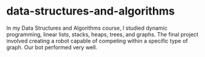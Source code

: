 # data-structures-and-algorithms
In my Data Structures and Algorithms course, I studied dynamic programming, linear lists, stacks, heaps, trees, and graphs. The final project involved creating a robot capable of competing within a specific type of graph. Our bot performed very well.
